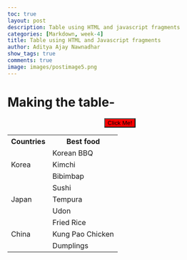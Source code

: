 ```yaml
---
toc: true
layout: post
description: Table using HTML and javascript fragments
categories: [Markdown, week-4]
title: Table using HTML and Javascript fragments
author: Aditya Ajay Nawnadhar
show_tags: true
comments: true
image: images/postimage5.png
---
```


# Making the table-

<table id="mine" style = "width:100%">
    <tr>
        <th>Countries</th>
        <th>Best food</th>
    </tr>
    <tr>
        <td rowspan="3">Korea</td>
        <td>Korean BBQ</td>
    </tr>
    <tr>
        <td>Kimchi</td>
    <tr>
        <td>Bibimbap</td>
    </tr>
    <tr>
        <td rowspan="3">Japan</td>
        <td>Sushi</td>
    </tr>
    <tr>
        <td>Tempura</td>
    <tr>
        <td>Udon</td>
    <tr>
        <td rowspan="3">China</td>
        <td>Fried Rice</td>
    </tr>
    <tr>
        <td>Kung Pao Chicken</td>
    <tr>
        <td>Dumplings</td>

<script>
function myFunction() {
  document.getElementById("mine").style.fontSize = "35px"; 
  document.getElementById("mine").style.color = "blue";
}
</script>

<center><button type="button" onclick="myFunction()" style="background: red">Click Me!</button></center>
